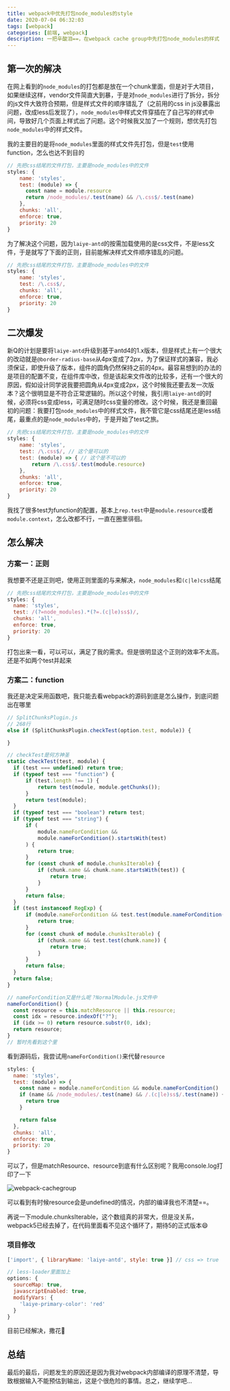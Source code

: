 ```yaml
---
title: webpack中优先打包node_modules的style
date: 2020-07-04 06:32:03
tags: [webpack]
categories: [前端, webpack]
description: 一把辛酸泪==，在webpack cache group中先打包node_modules的样式
---
```


## 第一次的解决
在网上看到的`node_modules`的打包都是放在一个chunk里面，但是对于大项目，如果继续这样，vendor文件简直大到暴，于是对`node_modules`进行了拆分，拆分的js文件大致符合预期，但是样式文件的顺序错乱了（之前用的css in js没暴露出问题，改成less后发现了），`node_modules`中样式文件穿插在了自己写的样式中间，导致好几个页面上样式出了问题。这个时候我又加了一个规则，想优先打包`node_modules`中的样式文件。

我的主要目的是将`node_modules`里面的样式文件先打包，但是`test`使用function，怎么也达不到目的
```js
// 先把css结尾的文件打包，主要是node_modules中的文件
styles: {
    name: 'styles',
    test: (module) => {
      const name = module.resource
      return /node_modules/.test(name) && /\.css$/.test(name)
    },
    chunks: 'all',
    enforce: true,
    priority: 20
}
```

为了解决这个问题，因为`laiye-antd`的按需加载使用的是css文件，不是less文件，于是就写了下面的正则，目前能解决样式文件顺序错乱的问题。

```js
// 先把css结尾的文件打包，主要是node_modules中的文件
styles: {
    name: 'styles',
    test: /\.css$/,
    chunks: 'all',
    enforce: true,
    priority: 20
}
```

## 二次爆发
新Q的计划是要将`laiye-antd`升级到基于antd4的1.x版本，但是样式上有一个很大的改动就是`@border-radius-base`从4px变成了2px，为了保证样式的兼容，我必须保证，即使升级了版本，组件的圆角仍然保持之前的4px。最容易想到的办法的是项目的配置不变，在组件库中改，但是该起来文件改的比较多，还有一个很大的原因，假如设计同学说我要把圆角从4px变成2px，这个时候我还要去发一次版本？这个很明显是不符合正常逻辑的。所以这个时候，我引用`laiye-antd`的时候，必须将css变成less，可满足随时css变量的修改。这个时候，我还是重回最初的问题：我要打包`node_modules`中的样式文件，我不管它是css结尾还是less结尾，最重点的是`node_modules`中的，于是开始了test之旅。

```js
// 先把css结尾的文件打包，主要是node_modules中的文件
styles: {
    name: 'styles',
    test: /\.css$/, // 这个是可以的
    test: (module) => { // 这个是不可以的
        return /\.css$/.test(module.resource)
    },
    chunks: 'all',
    enforce: true,
    priority: 20
}
```

我找了很多test为function的配置，基本上`rep.test`中是`module.resource`或者`module.context`，怎么改都不行，一直在圈里徘徊。

## 怎么解决
### 方案一：正则
我想要不还是正则吧，使用正则里面的与来解决，`node_modules`和`(c|le)css`结尾

```js
// 先把css结尾的文件打包，主要是node_modules中的文件
styles: {
  name: 'styles',
  test: /(?=node_modules).*(?=.(c|le)ss$)/,
  chunks: 'all',
  enforce: true,
  priority: 20
}
```
打包出来一看，可以可以，满足了我的需求。但是很明显这个正则的效率不太高。还是不如两个test并起来

### 方案二：function
我还是决定采用函数吧，我只能去看webpack的源码到底是怎么操作，到底问题出在哪里

```js
// SplitChunksPlugin.js
// 268行
else if (SplitChunksPlugin.checkTest(option.test, module)) {

}

// checkTest是何方神圣
static checkTest(test, module) {
  if (test === undefined) return true;
  if (typeof test === "function") {
      if (test.length !== 1) {
          return test(module, module.getChunks());
      }
      return test(module);
  }
  if (typeof test === "boolean") return test;
  if (typeof test === "string") {
      if (
          module.nameForCondition &&
          module.nameForCondition().startsWith(test)
      ) {
          return true;
      }
      for (const chunk of module.chunksIterable) {
          if (chunk.name && chunk.name.startsWith(test)) {
              return true;
          }
      }
      return false;
  }
  if (test instanceof RegExp) {
      if (module.nameForCondition && test.test(module.nameForCondition())) {
          return true;
      }
      for (const chunk of module.chunksIterable) {
          if (chunk.name && test.test(chunk.name)) {
              return true;
          }
      }
      return false;
  }
  return false;
}

// nameForCondition又是什么呢？NormalModule.js文件中
nameForCondition() {
  const resource = this.matchResource || this.resource;
  const idx = resource.indexOf("?");
  if (idx >= 0) return resource.substr(0, idx);
  return resource;
}
// 暂时先看到这个里
```

看到源码后，我尝试用`nameForCondition()`来代替`resource`

```js
styles: {
  name: 'styles',
  test: (module) => {
    const name = module.nameForCondition && module.nameForCondition()
    if (name && /node_modules/.test(name) && /.(c|le)ss$/.test(name)) {
      return true
    }

    return false
  },
  chunks: 'all',
  enforce: true,
  priority: 20
}
```

可以了，但是matchResource、resource到底有什么区别呢？我用console.log打印了一下

![webpack-cachegroup](https://res.cloudinary.com/dwudaridr/image/upload/v1593818216/blog/webpack-cachegroup.png)

可以看到有时候resource会是undefined的情况，内部的编译我也不清楚==。


再说一下module.chunksIterable，这个数组真的非常大，但是没关系，webpack5已经去掉了，在代码里面看不见这个循环了，期待5的正式版本😄

### 项目修改
```js
['import', { libraryName: 'laiye-antd', style: true }] // css => true

// less-loader里面加上
options: {
  sourceMap: true,
  javascriptEnabled: true,
  modifyVars: {
    'laiye-primary-color': 'red'
  }
}
```
目前已经解决，撒花🎉

## 总结
最后的最后，问题发生的原因还是因为我对webpack内部编译的原理不清楚，导致根据输入不能预估到输出，这是个很危险的事情。总之，继续学吧...



















